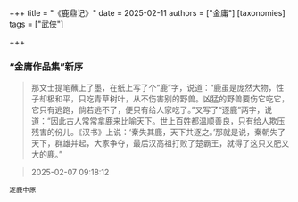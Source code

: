 +++
title = "《鹿鼎记》"
date = 2025-02-11
authors = ["金庸"]
[taxonomies]
tags = ["武侠"]

+++

### “金庸作品集”新序

> 那文士提笔蘸上了墨，在纸上写了个“鹿”字，说道：“鹿虽是庞然大物，性子却极和平，只吃青草树叶，从不伤害别的野兽。凶猛的野兽要伤它吃它，它只有逃跑，倘若逃不了，便只有给人家吃了。”又写了“逐鹿”两字，说道：“因此古人常常拿鹿来比喻天下。世上百姓都温顺善良，只有给人欺压残害的份儿。《汉书》上说：‘秦失其鹿，天下共逐之。’那就是说，秦朝失了天下，群雄并起，大家争夺，最后汉高祖打败了楚霸王，就得了这只又肥又大的鹿。”

> 2025-02-07 09:18:12

`逐鹿中原`
